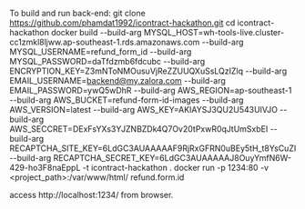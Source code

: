 To build and run back-end:
git clone https://github.com/phamdat1992/icontract-hackathon.git
cd icontract-hackathon
docker build --build-arg MYSQL_HOST=wh-tools-live.cluster-cc1zmkl8ljww.ap-southeast-1.rds.amazonaws.com --build-arg MYSQL_USERNAME=refund_form_id --build-arg MYSQL_PASSWORD=daTfdzmb6fdcubc --build-arg ENCRYPTION_KEY=Z3mNToNMOusuVjReZZUUQXuSsLQzIZlq --build-arg EMAIL_USERNAME=backend@my.zalora.com --build-arg EMAIL_PASSWORD=ywQ5wDhR --build-arg AWS_REGION=ap-southeast-1 --build-arg AWS_BUCKET=refund-form-id-images --build-arg AWS_VERSION=latest --build-arg AWS_KEY=AKIAYSJ3QU2U543UIVJO --build-arg AWS_SECCRET=DExFsYXs3YJZNBZDk4Q7Ov20tPxwR0qJtUmSxbEI --build-arg RECAPTCHA_SITE_KEY=6LdGC3AUAAAAAF9RjRxGFRN0uBEy5tH_t8YsCuZI --build-arg RECAPTCHA_SECRET_KEY=6LdGC3AUAAAAAJ8OuyYmfN6W-429-ho3F8naEppL -t icontract-hackathon .
docker run -p 1234:80 -v <project_path>:/var/www/html/ refund.form.id

access http://localhost:1234/ from browser.